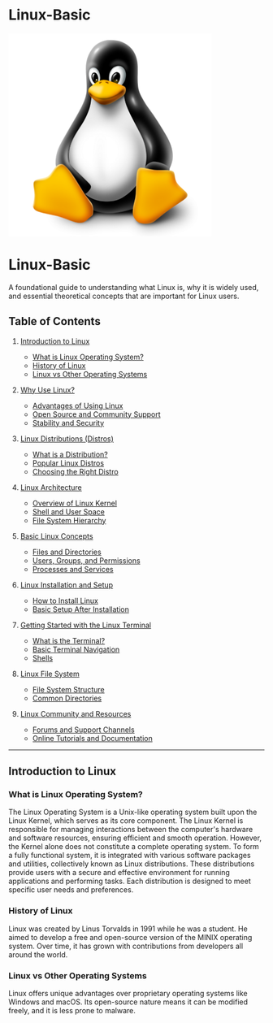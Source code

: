 # Linux-Basic

<img align = "center" alt = "Linux" hight="400" width="400" src = "https://github.com/anik-devops11/Linux/blob/main/images/Linux%20Logo.png"> </br>



# Linux-Basic

A foundational guide to understanding what Linux is, why it is widely used, and essential theoretical concepts that are important for Linux users.

## Table of Contents

1. [Introduction to Linux](#introduction-to-linux)
   - [What is Linux Operating System?](#what-is-linux-operating-system)
   - [History of Linux](#history-of-linux)
   - [Linux vs Other Operating Systems](#linux-vs-other-operating-systems)
   
2. [Why Use Linux?](#why-use-linux)
   - [Advantages of Using Linux](#advantages-of-using-linux)
   - [Open Source and Community Support](#open-source-and-community-support)
   - [Stability and Security](#stability-and-security)

3. [Linux Distributions (Distros)](#linux-distributions-distros)
   - [What is a Distribution?](#what-is-a-distribution)
   - [Popular Linux Distros](#popular-linux-distros)
   - [Choosing the Right Distro](#choosing-the-right-distro)

4. [Linux Architecture](#linux-architecture)
   - [Overview of Linux Kernel](#overview-of-linux-kernel)
   - [Shell and User Space](#shell-and-user-space)
   - [File System Hierarchy](#file-system-hierarchy)

5. [Basic Linux Concepts](#basic-linux-concepts)
   - [Files and Directories](#files-and-directories)
   - [Users, Groups, and Permissions](#users-groups-and-permissions)
   - [Processes and Services](#processes-and-services)

6. [Linux Installation and Setup](#linux-installation-and-setup)
   - [How to Install Linux](#how-to-install-linux)
   - [Basic Setup After Installation](#basic-setup-after-installation)

7. [Getting Started with the Linux Terminal](#getting-started-with-the-linux-terminal)
   - [What is the Terminal?](#what-is-the-terminal)
   - [Basic Terminal Navigation](#basic-terminal-navigation)
   - [Shells](#shells)

8. [Linux File System](#linux-file-system)
   - [File System Structure](#file-system-structure)
   - [Common Directories](#common-directories)

9. [Linux Community and Resources](#linux-community-and-resources)
   - [Forums and Support Channels](#forums-and-support-channels)
   - [Online Tutorials and Documentation](#online-tutorials-and-documentation)

---

## Introduction to Linux

### What is Linux Operating System?

The Linux Operating System is a Unix-like operating system built upon the Linux Kernel, which serves as its core component. The Linux Kernel is responsible for managing interactions between the computer's hardware and software resources, ensuring efficient and smooth operation. However, the Kernel alone does not constitute a complete operating system. To form a fully functional system, it is integrated with various software packages and utilities, collectively known as Linux distributions. These distributions provide users with a secure and effective environment for running applications and performing tasks. Each distribution is designed to meet specific user needs and preferences.

### History of Linux
Linux was created by Linus Torvalds in 1991 while he was a student. He aimed to develop a free and open-source version of the MINIX operating system. Over time, it has grown with contributions from developers all around the world.

### Linux vs Other Operating Systems
Linux offers unique advantages over proprietary operating systems like Windows and macOS. Its open-source nature means it can be modified freely, and it is less prone to malware.